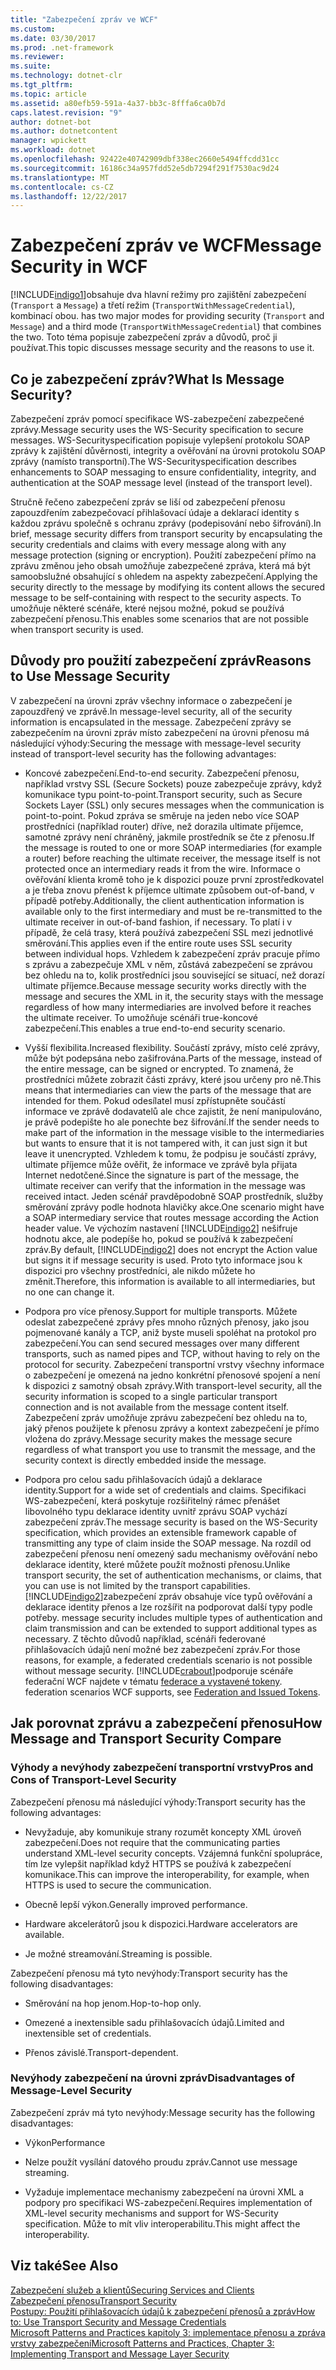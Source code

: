 ```yaml
---
title: "Zabezpečení zpráv ve WCF"
ms.custom: 
ms.date: 03/30/2017
ms.prod: .net-framework
ms.reviewer: 
ms.suite: 
ms.technology: dotnet-clr
ms.tgt_pltfrm: 
ms.topic: article
ms.assetid: a80efb59-591a-4a37-bb3c-8fffa6ca0b7d
caps.latest.revision: "9"
author: dotnet-bot
ms.author: dotnetcontent
manager: wpickett
ms.workload: dotnet
ms.openlocfilehash: 92422e40742909dbf338ec2660e5494ffcdd31cc
ms.sourcegitcommit: 16186c34a957fdd52e5db7294f291f7530ac9d24
ms.translationtype: MT
ms.contentlocale: cs-CZ
ms.lasthandoff: 12/22/2017
---
```

# <a name="message-security-in-wcf"></a><span data-ttu-id="7cb88-102">Zabezpečení zpráv ve WCF</span><span class="sxs-lookup"><span data-stu-id="7cb88-102">Message Security in WCF</span></span>
[!INCLUDE[indigo1](../../../../includes/indigo1-md.md)]<span data-ttu-id="7cb88-103">obsahuje dva hlavní režimy pro zajištění zabezpečení (`Transport` a `Message`) a třetí režim (`TransportWithMessageCredential`), kombinací obou.</span><span class="sxs-lookup"><span data-stu-id="7cb88-103"> has two major modes for providing security (`Transport` and `Message`) and a third mode (`TransportWithMessageCredential`) that combines the two.</span></span> <span data-ttu-id="7cb88-104">Toto téma popisuje zabezpečení zpráv a důvodů, proč ji používat.</span><span class="sxs-lookup"><span data-stu-id="7cb88-104">This topic discusses message security and the reasons to use it.</span></span>  
  
## <a name="what-is-message-security"></a><span data-ttu-id="7cb88-105">Co je zabezpečení zpráv?</span><span class="sxs-lookup"><span data-stu-id="7cb88-105">What Is Message Security?</span></span>  
 <span data-ttu-id="7cb88-106">Zabezpečení zpráv pomocí specifikace WS-zabezpečení zabezpečené zprávy.</span><span class="sxs-lookup"><span data-stu-id="7cb88-106">Message security uses the WS-Security specification to secure messages.</span></span> <span data-ttu-id="7cb88-107">WS-Securityspecification popisuje vylepšení protokolu SOAP zprávy k zajištění důvěrnosti, integrity a ověřování na úrovni protokolu SOAP zprávy (namísto transportní).</span><span class="sxs-lookup"><span data-stu-id="7cb88-107">The WS-Securityspecification describes enhancements to SOAP messaging to ensure confidentiality, integrity, and authentication at the SOAP message level (instead of the transport level).</span></span>  
  
 <span data-ttu-id="7cb88-108">Stručně řečeno zabezpečení zpráv se liší od zabezpečení přenosu zapouzdřením zabezpečovací přihlašovací údaje a deklarací identity s každou zprávu společně s ochranu zprávy (podepisování nebo šifrování).</span><span class="sxs-lookup"><span data-stu-id="7cb88-108">In brief, message security differs from transport security by encapsulating the security credentials and claims with every message along with any message protection (signing or encryption).</span></span> <span data-ttu-id="7cb88-109">Použití zabezpečení přímo na zprávu změnou jeho obsah umožňuje zabezpečené zpráva, která má být samoobslužné obsahující s ohledem na aspekty zabezpečení.</span><span class="sxs-lookup"><span data-stu-id="7cb88-109">Applying the security directly to the message by modifying its content allows the secured message to be self-containing with respect to the security aspects.</span></span> <span data-ttu-id="7cb88-110">To umožňuje některé scénáře, které nejsou možné, pokud se používá zabezpečení přenosu.</span><span class="sxs-lookup"><span data-stu-id="7cb88-110">This enables some scenarios that are not possible when transport security is used.</span></span>  
  
## <a name="reasons-to-use-message-security"></a><span data-ttu-id="7cb88-111">Důvody pro použití zabezpečení zpráv</span><span class="sxs-lookup"><span data-stu-id="7cb88-111">Reasons to Use Message Security</span></span>  
 <span data-ttu-id="7cb88-112">V zabezpečení na úrovni zpráv všechny informace o zabezpečení je zapouzdřený ve zprávě.</span><span class="sxs-lookup"><span data-stu-id="7cb88-112">In message-level security, all of the security information is encapsulated in the message.</span></span> <span data-ttu-id="7cb88-113">Zabezpečení zprávy se zabezpečením na úrovni zpráv místo zabezpečení na úrovni přenosu má následující výhody:</span><span class="sxs-lookup"><span data-stu-id="7cb88-113">Securing the message with message-level security instead of transport-level security has the following advantages:</span></span>  
  
-   <span data-ttu-id="7cb88-114">Koncové zabezpečení.</span><span class="sxs-lookup"><span data-stu-id="7cb88-114">End-to-end security.</span></span> <span data-ttu-id="7cb88-115">Zabezpečení přenosu, například vrstvy SSL (Secure Sockets) pouze zabezpečuje zprávy, když komunikace typu point-to-point.</span><span class="sxs-lookup"><span data-stu-id="7cb88-115">Transport security, such as Secure Sockets Layer (SSL) only secures messages when the communication is point-to-point.</span></span> <span data-ttu-id="7cb88-116">Pokud zpráva se směruje na jeden nebo více SOAP prostředníci (například router) dříve, než dorazila ultimate příjemce, samotné zprávy není chráněný, jakmile prostředník se čte z přenosu.</span><span class="sxs-lookup"><span data-stu-id="7cb88-116">If the message is routed to one or more SOAP intermediaries (for example a router) before reaching the ultimate receiver, the message itself is not protected once an intermediary reads it from the wire.</span></span> <span data-ttu-id="7cb88-117">Informace o ověřování klienta kromě toho je k dispozici pouze první zprostředkovatel a je třeba znovu přenést k příjemce ultimate způsobem out-of-band, v případě potřeby.</span><span class="sxs-lookup"><span data-stu-id="7cb88-117">Additionally, the client authentication information is available only to the first intermediary and must be re-transmitted to the ultimate receiver in out-of-band fashion, if necessary.</span></span> <span data-ttu-id="7cb88-118">To platí i v případě, že celá trasy, která používá zabezpečení SSL mezi jednotlivé směrování.</span><span class="sxs-lookup"><span data-stu-id="7cb88-118">This applies even if the entire route uses SSL security between individual hops.</span></span> <span data-ttu-id="7cb88-119">Vzhledem k zabezpečení zpráv pracuje přímo s zprávu a zabezpečuje XML v něm, zůstává zabezpečení se zprávou bez ohledu na to, kolik prostředníci jsou související se situací, než dorazí ultimate příjemce.</span><span class="sxs-lookup"><span data-stu-id="7cb88-119">Because message security works directly with the message and secures the XML in it, the security stays with the message regardless of how many intermediaries are involved before it reaches the ultimate receiver.</span></span> <span data-ttu-id="7cb88-120">To umožňuje scénáři true-koncové zabezpečení.</span><span class="sxs-lookup"><span data-stu-id="7cb88-120">This enables a true end-to-end security scenario.</span></span>  
  
-   <span data-ttu-id="7cb88-121">Vyšší flexibilita.</span><span class="sxs-lookup"><span data-stu-id="7cb88-121">Increased flexibility.</span></span> <span data-ttu-id="7cb88-122">Součástí zprávy, místo celé zprávy, může být podepsána nebo zašifrována.</span><span class="sxs-lookup"><span data-stu-id="7cb88-122">Parts of the message, instead of the entire message, can be signed or encrypted.</span></span> <span data-ttu-id="7cb88-123">To znamená, že prostředníci můžete zobrazit části zprávy, které jsou určeny pro ně.</span><span class="sxs-lookup"><span data-stu-id="7cb88-123">This means that intermediaries can view the parts of the message that are intended for them.</span></span> <span data-ttu-id="7cb88-124">Pokud odesílatel musí zpřístupněte součástí informace ve zprávě dodavatelů ale chce zajistit, že není manipulováno, je právě podepište ho ale ponechte bez šifrování.</span><span class="sxs-lookup"><span data-stu-id="7cb88-124">If the sender needs to make part of the information in the message visible to the intermediaries but wants to ensure that it is not tampered with, it can just sign it but leave it unencrypted.</span></span> <span data-ttu-id="7cb88-125">Vzhledem k tomu, že podpisu je součástí zprávy, ultimate příjemce může ověřit, že informace ve zprávě byla přijata Internet nedotčené.</span><span class="sxs-lookup"><span data-stu-id="7cb88-125">Since the signature is part of the message, the ultimate receiver can verify that the information in the message was received intact.</span></span> <span data-ttu-id="7cb88-126">Jeden scénář pravděpodobně SOAP prostředník, služby směrování zprávy podle hodnota hlavičky akce.</span><span class="sxs-lookup"><span data-stu-id="7cb88-126">One scenario might have a SOAP intermediary service that routes message according the Action header value.</span></span> <span data-ttu-id="7cb88-127">Ve výchozím nastavení [!INCLUDE[indigo2](../../../../includes/indigo2-md.md)] nešifruje hodnotu akce, ale podepíše ho, pokud se používá k zabezpečení zpráv.</span><span class="sxs-lookup"><span data-stu-id="7cb88-127">By default, [!INCLUDE[indigo2](../../../../includes/indigo2-md.md)] does not encrypt the Action value but signs it if message security is used.</span></span> <span data-ttu-id="7cb88-128">Proto tyto informace jsou k dispozici pro všechny prostředníci, ale nikdo můžete ho změnit.</span><span class="sxs-lookup"><span data-stu-id="7cb88-128">Therefore, this information is available to all intermediaries, but no one can change it.</span></span>  
  
-   <span data-ttu-id="7cb88-129">Podpora pro více přenosy.</span><span class="sxs-lookup"><span data-stu-id="7cb88-129">Support for multiple transports.</span></span> <span data-ttu-id="7cb88-130">Můžete odeslat zabezpečené zprávy přes mnoho různých přenosy, jako jsou pojmenované kanály a TCP, aniž byste museli spoléhat na protokol pro zabezpečení.</span><span class="sxs-lookup"><span data-stu-id="7cb88-130">You can send secured messages over many different transports, such as named pipes and TCP, without having to rely on the protocol for security.</span></span> <span data-ttu-id="7cb88-131">Zabezpečení transportní vrstvy všechny informace o zabezpečení je omezená na jedno konkrétní přenosové spojení a není k dispozici z samotný obsah zprávy.</span><span class="sxs-lookup"><span data-stu-id="7cb88-131">With transport-level security, all the security information is scoped to a single particular transport connection and is not available from the message content itself.</span></span> <span data-ttu-id="7cb88-132">Zabezpečení zpráv umožňuje zprávu zabezpečení bez ohledu na to, jaký přenos použijete k přenosu zprávy a kontext zabezpečení je přímo vložena do zprávy.</span><span class="sxs-lookup"><span data-stu-id="7cb88-132">Message security makes the message secure regardless of what transport you use to transmit the message, and the security context is directly embedded inside the message.</span></span>  
  
-   <span data-ttu-id="7cb88-133">Podpora pro celou sadu přihlašovacích údajů a deklarace identity.</span><span class="sxs-lookup"><span data-stu-id="7cb88-133">Support for a wide set of credentials and claims.</span></span> <span data-ttu-id="7cb88-134">Specifikaci WS-zabezpečení, která poskytuje rozšiřitelný rámec přenášet libovolného typu deklarace identity uvnitř zprávu SOAP vychází zabezpečení zpráv.</span><span class="sxs-lookup"><span data-stu-id="7cb88-134">The message security is based on the WS-Security specification, which provides an extensible framework capable of transmitting any type of claim inside the SOAP message.</span></span> <span data-ttu-id="7cb88-135">Na rozdíl od zabezpečení přenosu není omezený sadu mechanismy ověřování nebo deklarace identity, které můžete použít možnosti přenosu.</span><span class="sxs-lookup"><span data-stu-id="7cb88-135">Unlike transport security, the set of authentication mechanisms, or claims, that you can use is not limited by the transport capabilities.</span></span> [!INCLUDE[indigo2](../../../../includes/indigo2-md.md)]<span data-ttu-id="7cb88-136">zabezpečení zpráv obsahuje více typů ověřování a deklarace identity přenos a lze rozšířit na podporovat další typy podle potřeby.</span><span class="sxs-lookup"><span data-stu-id="7cb88-136"> message security includes multiple types of authentication and claim transmission and can be extended to support additional types as necessary.</span></span> <span data-ttu-id="7cb88-137">Z těchto důvodů například, scénáři federované přihlašovacích údajů není možné bez zabezpečení zpráv.</span><span class="sxs-lookup"><span data-stu-id="7cb88-137">For those reasons, for example, a federated credentials scenario is not possible without message security.</span></span> [!INCLUDE[crabout](../../../../includes/crabout-md.md)]<span data-ttu-id="7cb88-138">podporuje scénáře federační WCF najdete v tématu [federace a vystavené tokeny](../../../../docs/framework/wcf/feature-details/federation-and-issued-tokens.md).</span><span class="sxs-lookup"><span data-stu-id="7cb88-138"> federation scenarios WCF supports, see [Federation and Issued Tokens](../../../../docs/framework/wcf/feature-details/federation-and-issued-tokens.md).</span></span>  
  
## <a name="how-message-and-transport-security-compare"></a><span data-ttu-id="7cb88-139">Jak porovnat zprávu a zabezpečení přenosu</span><span class="sxs-lookup"><span data-stu-id="7cb88-139">How Message and Transport Security Compare</span></span>  
  
### <a name="pros-and-cons-of-transport-level-security"></a><span data-ttu-id="7cb88-140">Výhody a nevýhody zabezpečení transportní vrstvy</span><span class="sxs-lookup"><span data-stu-id="7cb88-140">Pros and Cons of Transport-Level Security</span></span>  
 <span data-ttu-id="7cb88-141">Zabezpečení přenosu má následující výhody:</span><span class="sxs-lookup"><span data-stu-id="7cb88-141">Transport security has the following advantages:</span></span>  
  
-   <span data-ttu-id="7cb88-142">Nevyžaduje, aby komunikuje strany rozumět koncepty XML úroveň zabezpečení.</span><span class="sxs-lookup"><span data-stu-id="7cb88-142">Does not require that the communicating parties understand XML-level security concepts.</span></span> <span data-ttu-id="7cb88-143">Vzájemná funkční spolupráce, tím lze vylepšit například když HTTPS se používá k zabezpečení komunikace.</span><span class="sxs-lookup"><span data-stu-id="7cb88-143">This can improve the interoperability, for example, when HTTPS is used to secure the communication.</span></span>  
  
-   <span data-ttu-id="7cb88-144">Obecně lepší výkon.</span><span class="sxs-lookup"><span data-stu-id="7cb88-144">Generally improved performance.</span></span>  
  
-   <span data-ttu-id="7cb88-145">Hardware akcelerátorů jsou k dispozici.</span><span class="sxs-lookup"><span data-stu-id="7cb88-145">Hardware accelerators are available.</span></span>  
  
-   <span data-ttu-id="7cb88-146">Je možné streamování.</span><span class="sxs-lookup"><span data-stu-id="7cb88-146">Streaming is possible.</span></span>  
  
 <span data-ttu-id="7cb88-147">Zabezpečení přenosu má tyto nevýhody:</span><span class="sxs-lookup"><span data-stu-id="7cb88-147">Transport security has the following disadvantages:</span></span>  
  
-   <span data-ttu-id="7cb88-148">Směrování na hop jenom.</span><span class="sxs-lookup"><span data-stu-id="7cb88-148">Hop-to-hop only.</span></span>  
  
-   <span data-ttu-id="7cb88-149">Omezené a inextensible sadu přihlašovacích údajů.</span><span class="sxs-lookup"><span data-stu-id="7cb88-149">Limited and inextensible set of credentials.</span></span>  
  
-   <span data-ttu-id="7cb88-150">Přenos závislé.</span><span class="sxs-lookup"><span data-stu-id="7cb88-150">Transport-dependent.</span></span>  
  
### <a name="disadvantages-of-message-level-security"></a><span data-ttu-id="7cb88-151">Nevýhody zabezpečení na úrovni zpráv</span><span class="sxs-lookup"><span data-stu-id="7cb88-151">Disadvantages of Message-Level Security</span></span>  
 <span data-ttu-id="7cb88-152">Zabezpečení zpráv má tyto nevýhody:</span><span class="sxs-lookup"><span data-stu-id="7cb88-152">Message security has the following disadvantages:</span></span>  
  
-   <span data-ttu-id="7cb88-153">Výkon</span><span class="sxs-lookup"><span data-stu-id="7cb88-153">Performance</span></span>  
  
-   <span data-ttu-id="7cb88-154">Nelze použít vysílání datového proudu zpráv.</span><span class="sxs-lookup"><span data-stu-id="7cb88-154">Cannot use message streaming.</span></span>  
  
-   <span data-ttu-id="7cb88-155">Vyžaduje implementace mechanismy zabezpečení na úrovni XML a podpory pro specifikaci WS-zabezpečení.</span><span class="sxs-lookup"><span data-stu-id="7cb88-155">Requires implementation of XML-level security mechanisms and support for WS-Security specification.</span></span> <span data-ttu-id="7cb88-156">Může to mít vliv interoperabilitu.</span><span class="sxs-lookup"><span data-stu-id="7cb88-156">This might affect the interoperability.</span></span>  
  
## <a name="see-also"></a><span data-ttu-id="7cb88-157">Viz také</span><span class="sxs-lookup"><span data-stu-id="7cb88-157">See Also</span></span>  
 [<span data-ttu-id="7cb88-158">Zabezpečení služeb a klientů</span><span class="sxs-lookup"><span data-stu-id="7cb88-158">Securing Services and Clients</span></span>](../../../../docs/framework/wcf/feature-details/securing-services-and-clients.md)  
 [<span data-ttu-id="7cb88-159">Zabezpečení přenosu</span><span class="sxs-lookup"><span data-stu-id="7cb88-159">Transport Security</span></span>](../../../../docs/framework/wcf/feature-details/transport-security.md)  
 [<span data-ttu-id="7cb88-160">Postupy: Použití přihlašovacích údajů k zabezpečení přenosů a zpráv</span><span class="sxs-lookup"><span data-stu-id="7cb88-160">How to: Use Transport Security and Message Credentials</span></span>](../../../../docs/framework/wcf/feature-details/how-to-use-transport-security-and-message-credentials.md)  
 [<span data-ttu-id="7cb88-161">Microsoft Patterns and Practices kapitoly 3: implementace přenosu a zpráva vrstvy zabezpečení</span><span class="sxs-lookup"><span data-stu-id="7cb88-161">Microsoft Patterns and Practices, Chapter 3: Implementing Transport and Message Layer Security</span></span>](http://go.microsoft.com/fwlink/?LinkId=88897)

